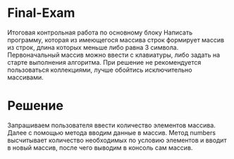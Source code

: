 # Final-Exam
Итоговая контрольная работа по основному блоку
Написать программу, которая из имеющегося массива строк формирует массив из строк,
длина которых меньше либо равна 3 символа. Первоначальный массив можно ввести с клавиатуры, 
либо задать на старте выполнения алгоритма. При решение не рекомендуется пользоваться коллекциями, лучше обойтись исключительно массивами.

# Решение
Запрашиваем пользователя ввести количество элементов массива.
Далее с помощью метода вводим данные в массив. Метод numbers высчитывает количество необходимых по условию элементов и вводит в новый массив, после 
чего выводим в консоль сам массив.

